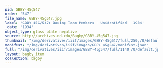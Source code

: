 ```yaml
---
pid: GBBY-45g547
order: '547'
file_name: GBBY-45g547.jpg
label: 'GBBY 45G/547: Boxing Team Members - Unidentified - 1934'
_date: '1934'
object_type: glass plate negative
source: http://archives.nd.edu/Bagby/GBBY-45g547.jpg
thumbnail: "/img/derivatives/iiif/images/GBBY-45g547/full/250,/0/default.jpg"
manifest: "/img/derivatives/iiif/images/GBBY-45g547/manifest.json"
full: "/img/derivatives/iiif/images/GBBY-45g547/full/1140,/0/default.jpg"
layout: bagby_item
collection: bagby
---
```

